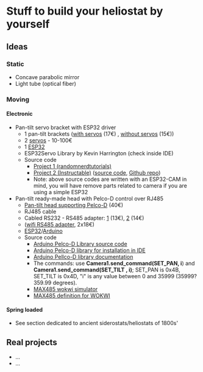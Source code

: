 # Stuff to build your heliostat by yourself

## Ideas

### Static
- Concave parabolic mirror
- Light tube (optical fiber)

### Moving

#### Electronic
- Pan-tilt servo bracket with ESP32 driver
    - 1 pan-tilt brackets ([with servos](https://www.amazon.it/SDENSHI-Pan-Tilt-Plastica-Assemblato-Servo/dp/B08CHJQVZB) (17€) , [without servos](https://www.amazon.it/elechawk-Staffa-Montaggio-Inclinazione-panoramica/dp/B07PQ12TXS) (15€))
    - 2 [servos](https://www.amazon.it/s?k=servo&__mk_it_IT=%C3%85M%C3%85%C5%BD%C3%95%C3%91&crid=FXL0JD3NAMXC&sprefix=servo%2Caps%2C100&ref=nb_sb_noss_1) - 10-100€
    - 1 [ESP32](https://amzn.to/38aEtli)
    - ESP32Servo Library by Kevin Harrington (check inside IDE)
    - Source code
        -  [Project 1 (randomnerdtutorials)](https://randomnerdtutorials.com/esp32-cam-pan-and-tilt-2-axis/)
        -  [Project 2 (Instructable)](https://www.instructables.com/DIY-Pan-Tilt-Control-Using-Servos-for-ESP32-Cam-Wi/) ([source code](https://github.com/un0038998/PanTiltCamera/blob/main/Pan_Tilt_Camera/Pan_Tilt_Camera.ino), [Github repo](https://github.com/un0038998/PanTiltCamera))
        -  Note: above source codes are written with an ESP32-CAM in mind, you will have remove parts related to camera if you are using a simple ESP32
- Pan-tilt ready-made head with Pelco-D control over RJ485
    - [Pan-tilt head supporting Pelco-D](https://www.amazon.it/VBESTLIFE-Installazione-Supporto-Telecamera-Controllo/dp/B07NPGG5Z4) (40€)
    - RJ485 cable
    - Cabled RS232 - RS485 adapter: [1](https://www.amazon.it/DSD-TECH-SH-B13-Adattatore-morsettiera/dp/B082SC4CCW) (13€), [2](https://www.amazon.it/DSD-TECH-SH-B13-Adattatore-morsettiera/dp/B082SC4CCW) (14€)
    - ([wifi RS485 adapter](https://www.amazon.it/Bsowte-Multifunzionale-Seriale-Ricetrasmettitore-Fotocamera/dp/B0CD6SPH46), 2x18€)
    - [ESP32](https://amzn.to/38aEtli)/[Arduino](https://www.hackster.io/arduino/products/arduino-nano-r3?ref=project-4fed3c)
    - Source code
      - [Arduino Pelco-D Library source code](https://github.com/Pixelbo/Pelco_And_Arduino/)
      - [Arduino Pelco-D library for installation in IDE](https://www.arduino.cc/reference/en/libraries/pelco_and_arduino/)
      - [Arduino Pellco-D library documentation](https://hackaday.io/project/183986-controlling-a-cctv-camera-with-arduino/log/203267-understanding-how-it-works#discussion-list)
      - The commands: use  **Camera1.send_command(SET_PAN, i**) and **Camera1.send_command(SET_TILT , i)**; SET_PAN is 0x4B, SET_TILT is 0x4D, "i" is any value between 0 and 35999  (35999?359.99 degrees).
      - [MAX485 wokwi simulator](https://wokwi.com/projects/388502574445130753)
      - [MAX485 definition for WOKWI](https://github.com/iconnor/max485-chip)
      
#### Spring loaded
- See section dedicated to ancient siderostats/heliostats of 1800s'

## Real projects
- ...
- ...
